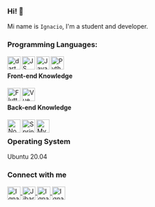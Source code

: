 ### Hi! 👋

Mi name is `Ignacio`, I'm a student and developer.

### Programming Languages:

<img align="left" alt="dart" height="30px" src="https://www.vectorlogo.zone/logos/dartlang/dartlang-icon.svg" />
<img align="left" alt="JS" width="30px" src="https://www.vectorlogo.zone/logos/javascript/javascript-icon.svg" />
<img align="left" alt="Java" width="30px" src="https://www.vectorlogo.zone/logos/java/java-icon.svg" />
<img align="left" alt="Python" width="30px" src="https://www.vectorlogo.zone/logos/python/python-icon.svg" />

</br>

#### Front-end Knowledge

<img align="left" alt="Flutter" width="30px"  src="https://www.vectorlogo.zone/logos/flutterio/flutterio-icon.svg" />
<img align="left" alt="Vue 3" width="30px" src="https://www.vectorlogo.zone/logos/vuejs/vuejs-icon.svg" />

</br>

#### Back-end Knowledge

<img align="left" alt="Node js" height="30px" src="https://www.vectorlogo.zone/logos/nodejs/nodejs-icon.svg" />
<img align="left" alt="Spring" height="30px" src="https://www.vectorlogo.zone/logos/springio/springio-icon.svg" />
<img align="left" alt="MySQL" height="30px" src="https://www.vectorlogo.zone/logos/mysql/mysql-icon.svg" />

</br>

### Operating System

Ubuntu 20.04

### Connect with me
<p align="left">
<a href="https://fb.com/IgnacioRuedaB" target="blank">
  <img 
       align="center" 
       src="https://raw.githubusercontent.com/rahuldkjain/github-profile-readme-generator/master/src/images/icons/Social/facebook.svg" 
       alt="Ignacio Rueda Boada" 
       width="30" 
  />
</a>
<a href="https://www.youtube.com/channel/UCWajYC835VB--9GOlZpsgFw" target="blank">
  <img 
       align="center" 
       src="https://raw.githubusercontent.com/rahuldkjain/github-profile-readme-generator/master/src/images/icons/Social/youtube.svg" 
       alt="Jibaru" 
       width="30" 
  />
</a>
<a href="https://www.linkedin.com/in/ignacior97" target="blank">
  <img 
       align="center" 
       src="https://www.vectorlogo.zone/logos/linkedin/linkedin-icon.svg" 
       alt="Ignacior97" 
       width="30" 
  />
</a>
<a href="https://stackoverflow.com/users/14657675/ignacior" target="blank">
  <img 
       align="center" 
       src="https://www.vectorlogo.zone/logos/stackoverflow/stackoverflow-tile.svg" 
       alt="Ignacior"
       width="30" 
  />
</a>
</p>

<!--
</br>
</br>

[![IgnacioR github stats](https://github-readme-stats.vercel.app/api?username=jibaru&count_private=true&theme=buefy&show_icons=true&locale=ES)](https://github.com/jibaru)
</br>
</br>
[![Top Langs Repo](https://github-readme-stats.vercel.app/api/top-langs/?username=jibaru&layout=compact&locale=ES)](https://github.com/jibaru/)
-->

